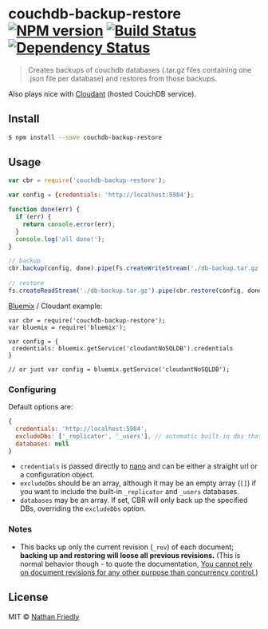 # couchdb-backup-restore [![NPM version][npm-image]][npm-url] [![Build Status][travis-image]][travis-url] [![Dependency Status][daviddm-image]][daviddm-url]
> Creates backups of couchdb databases (.tar.gz files containing one .json file per database) and restores from those backups.

Also plays nice with [Cloudant](https://cloudant.com/) (hosted CouchDB service).

## Install

```sh
$ npm install --save couchdb-backup-restore
```

## Usage

```js
var cbr = require('couchdb-backup-restore');

var config = {credentials: 'http://localhost:5984'};

function done(err) {
  if (err) {
    return console.error(err);
  }
  console.log('all done!');
}

// backup
cbr.backup(config, done).pipe(fs.createWriteStream('./db-backup.tar.gz'))
  
// restore
fs.createReadStream('./db-backup.tar.gz').pipe(cbr.restore(config, done);
```

[Bluemix](https://console.ng.bluemix.net/) / Cloudant example:

```
var cbr = require('couchdb-backup-restore');
var bluemix = require('bluemix'); 

var config = {
 credentials: bluemix.getService('cloudantNoSQLDB').credentials
}

// or just var config = bluemix.getService('cloudantNoSQLDB');
```

### Configuring

Default options are:

```js
{
  credentials: 'http://localhost:5984',
  excludeDbs: ['_replicator', '_users'], // automatic built-in dbs that you probably don't want to backup
  databases: null
}
```

* `credentials` is passed directly to [nano](https://www.npmjs.com/package/nano) and can be either a straight url or a configuration object.
* `excludeDbs` should be an array, although it may be an empty array (`[]`) if you want to include the built-in `_replicator` and `_users` databases.
* `databases` may be an array. If set, CBR will only back up the specified DBs, overriding the `excludeDbs` option.


### Notes

* This backs up only the current revision (`_rev`) of each document; **backing up and restoring will loose all previous revisions.**
  (This is normal behavior though - to quote the documentation, [You cannot rely on document revisions for any other purpose than concurrency control.](https://wiki.apache.org/couchdb/Document_revisions))

## License

MIT © [Nathan Friedly](http://nfriedly.com)


[npm-image]: https://badge.fury.io/js/couchdb-backup-restore.svg
[npm-url]: https://npmjs.org/package/couchdb-backup-restore
[travis-image]: https://travis-ci.org/nfriedly/couchdb-backup-restore.svg?branch=master
[travis-url]: https://travis-ci.org/nfriedly/couchdb-backup-restore
[daviddm-image]: https://david-dm.org/nfriedly/couchdb-backup-restore.svg?theme=shields.io
[daviddm-url]: https://david-dm.org/nfriedly/couchdb-backup-restore
